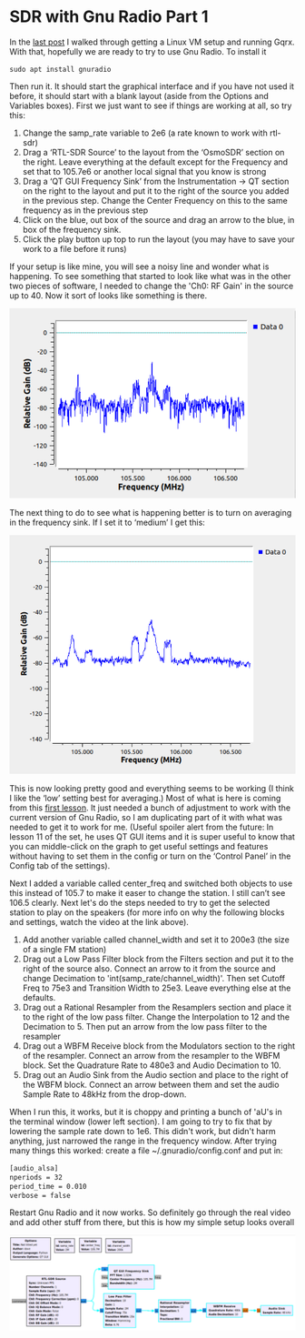 # SDR with Gnu Radio Part 1
In the [last post](vm_setup.md) I walked through getting a Linux VM setup and running Gqrx. With that, hopefully we are ready to try to use Gnu Radio. To install it
```
sudo apt install gnuradio
```
Then run it. It should start the graphical interface and if you have not used it before, it should start with a blank layout (aside from the Options and Variables boxes). First we just want to see if things are working at all, so try this:

1. Change the samp_rate variable to 2e6 (a rate known to work with rtl-sdr)
2. Drag a ‘RTL-SDR Source’ to the layout from the ‘OsmoSDR’ section on the right. Leave everything at the default except for the Frequency and set that to 105.7e6 or another local signal that you know is strong
3. Drag a ‘QT GUI Frequency Sink’ from the Instrumentation -> QT section on the right to the layout and put it to the right of the source you added in the previous step. Change the Center Frequency on this to the same frequency as in the previous step
4. Click on the blue, out box of the source and drag an arrow to the blue, in box of the frequency sink.
5. Click the play button up top to run the layout (you may have to save your work to a file before it runs)

If your setup is like mine, you will see a noisy line and wonder what is happening. To see something that started to look like what was in the other two pieces of software, I needed to change the 'Ch0: RF Gain' in the source up to 40. Now it sort of looks like something is there.

![First frequency chart](gradio1.png)

The next thing to do to see what is happening better is to turn on averaging in the frequency sink. If I set it to ‘medium’ I get this:

![Frequency chart centered on 105.7FM](gradio2.png)

This is now looking pretty good and everything seems to be working (I think I like the ‘low’ setting best for averaging.) Most of what is here is coming from this [first lesson](https://greatscottgadgets.com/sdr/1/). It just needed a bunch of adjustment to work with the current version of Gnu Radio, so I am duplicating part of it with what was needed to get it to work for me. (Useful spoiler alert from the future: In lesson 11 of the set, he uses QT GUI items and it is super useful to know that you can middle-click on the graph to get useful settings and features without having to set them in the config or turn on the ‘Control Panel’ in the Config tab of the settings).

Next I added a variable called center_freq and switched both objects to use this instead of 105.7 to make it easer to change the station. I still can’t see 106.5 clearly. Next let's do the steps needed to try to get the selected station to play on the speakers (for more info on why the following blocks and settings, watch the video at the link above).

1. Add another variable called channel_width and set it to 200e3 (the size of a single FM station)
2. Drag out a Low Pass Filter block from the Filters section and put it to the right of the source also. Connect an arrow to it from the source and change Decimation to 'int(samp_rate/channel_width)'. Then set Cutoff Freq to 75e3 and Transition Width to 25e3. Leave everything else at the defaults.
3. Drag out a Rational Resampler from the Resamplers section and place it to the right of the low pass filter. Change the Interpolation to 12 and the Decimation to 5. Then put an arrow from the low pass filter to the resampler
4. Drag out a WBFM Receive block from the Modulators section to the right of the resampler. Connect an arrow from the resampler to the WBFM block. Set the Quadrature Rate to 480e3 and Audio Decimation to 10.
5. Drag out an Audio Sink from the Audio section and place to the right of the WBFM block. Connect an arrow between them and set the audio Sample Rate to 48kHz from the drop-down.

When I run this, it works, but it is choppy and printing a bunch of 'aU's in the terminal window (lower left section). I am going to try to fix that by lowering the sample rate down to 1e6. This didn't work, but didn't harm anything, just narrowed the range in the frequency window. After trying many things this worked: create a file ~/.gnuradio/config.conf and put in:
```
[audio_alsa]
nperiods = 32
period_time = 0.010
verbose = false
```
Restart Gnu Radio and it now works. So definitely go through the real video and add other stuff from there, but this is how my simple setup looks overall

![My gnu radio layout following Great Scott's first lesson](gradio3.png)
